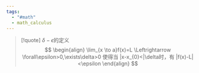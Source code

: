 ```yaml
---
tags:
  - "#math"
  - math_calculus
---
```


> [!quote] $\delta - \epsilon$的定义
>$$
>\begin{align}
>\lim_{x \to a}f(x)=L \Leftrightarrow \forall\epsilon>0,\exists\delta>0
>使得当 |x-x_{0}<|\delta时，有 |f(x)-L|<\epsilon
\end{align}
>$$

